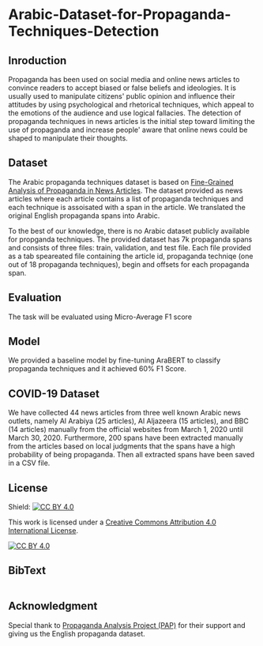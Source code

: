 # Arabic-Dataset-for-Propaganda-Techniques-Detection

## Inroduction 
Propaganda has been used on social media and online news articles to convince readers to accept biased or false beliefs and ideologies. It is usually used to manipulate citizens' public opinion and influence their attitudes by using psychological and rhetorical techniques, which appeal to the emotions of the audience and use logical fallacies. The detection of propaganda techniques in news articles is the initial step toward limiting the use of propaganda and increase people' aware that online news could be shaped to manipulate their thoughts.

## Dataset
The Arabic propaganda techniques dataset is based on [Fine-Grained Analysis of Propaganda in News Articles](https://propaganda.qcri.org/fine-grained-propaganda-emnlp.html). The dataset provided as news articles where each article contains a list of propaganda techniques and each technique is assoisated with a span in the article. We translated the original English propaganda spans into Arabic. <br>

To the best of our knowledge, there is no Arabic dataset publicly available for propganda techniques. The provided dataset has 7k propaganda spans and consists of three files: train, validation, and test file. Each file provided as a tab speareated file containing the article id, propaganda techniqe (one out of 18 propaganda techniques), begin and offsets for each propaganda span.<br> 

## Evaluation 
The task will be evaluated using Micro-Average F1 score

## Model
We provided a baseline model by fine-tuning AraBERT to classify propaganda techniques and it achieved 60% F1 Score.


## COVID-19 Dataset
We have collected 44 news articles from three well known Arabic news outlets, namely Al Arabiya (25 articles), Al Aljazeera  (15 articles), and BBC (14 articles) manually from the official websites from March 1, 2020 until March 30, 2020. Furthermore, 200 spans have been extracted manually from the articles based on local judgments that the spans have a high probability of being propaganda. Then all extracted spans have been saved in a CSV file.

## License
Shield: [![CC BY 4.0][cc-by-shield]][cc-by]

This work is licensed under a
[Creative Commons Attribution 4.0 International License][cc-by].

[![CC BY 4.0][cc-by-image]][cc-by]

[cc-by]: http://creativecommons.org/licenses/by/4.0/
[cc-by-image]: https://i.creativecommons.org/l/by/4.0/88x31.png
[cc-by-shield]: https://img.shields.io/badge/License-CC%20BY%204.0-lightgrey.svg

## BibText
```

```


## Acknowledgment
Special thank to [Propaganda Analysis Project (PAP)](https://propaganda.qcri.org/fine-grained-propaganda-emnlp.html) for their support and giving us the English propaganda dataset. 
